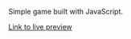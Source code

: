 Simple game built with JavaScript.

[Link to live preview]( https://markrau73.github.io/Furry_Game/)
